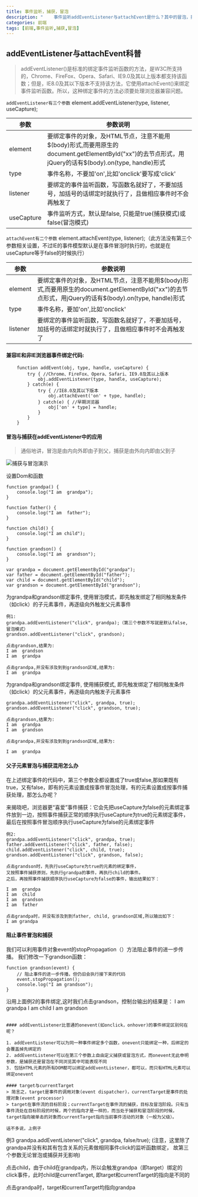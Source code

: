 ```yaml
---
title: 事件监听，捕获，冒泡
description: "    事件监听addEventListener与attachEvent是什么？其中的冒泡，捕获的实现机制？addEventListener与普通的onevent(如onclick）相比有什么优点?target与currentTarget有何区别？如果你也有这些疑问的话，不妨往下读读~"
categories: 前端
tags: [前端,事件监听,捕获,冒泡]
---
```


## addEventListener与attachEvent科普

> addEventListener()是标准的绑定事件监听函数的方法，是W3C所支持的，Chrome、FireFox、Opera、Safari、IE9.0及其以上版本都支持该函数；但是，IE8.0及其以下版本不支持该方法，它使用attachEvent()来绑定事件监听函数。所以，这种绑定事件的方法必须要处理浏览器兼容问题。

`addEventListener有三个参数`
element.addEventListener(type, listener, useCapture);

|参数|参数说明|
|--|--|
|element |要绑定事件的对象，及HTML节点，注意不能用$(body)形式,而要用原生的document.getElementById("xx")的去节点形式，用jQuery的话有$(body).on(type, handle)形式|
|type    |事件名称，不要加'on',比如'onclick'要写成'click'|
|listener|要绑定的事件监听函数，写函数名就好了，不要加括号，加括号的话绑定时就执行了，且做相应事件时不会再触发了|
|useCapture|事件监听方式，默认是false, 只能是true(捕获模式)或false(冒泡模式)|

`attachEvent有二个参数`
element.attachEvent(type, listener);（此方法没有第三个参数相关设置，不过IE的事件模型默认是在事件冒泡时执行的，也就是在useCapture等于false的时候执行）


|参数|参数说明|
|--|--|
|element |要绑定事件的对象，及HTML节点，注意不能用$(body)形式,而要用原生的document.getElementById("xx")的去节点形式，用jQuery的话有$(body).on(type, handle)形式|
|type    |事件名称，要加'on',比如'onclick'|
|listener|要绑定的事件监听函数，写函数名就好了，不要加括号，加括号的话绑定时就执行了，且做相应事件时不会再触发了|

#### 兼容IE和非IE浏览器事件绑定代码:
```
	function addEvent(obj, type, handle, useCapture) {
		try { //Chrome、FireFox、Opera、Safari、IE9.0及其以上版本
			obj.addEventListener(type, handle, useCapture);
		} catch(e) {
			try { //IE8.0及其以下版本
				obj.attachEvent('on' + type, handle);
			} catch(e) { //早期浏览器
				obj['on' + type] = handle;
			}
		}
	}
```

#### 冒泡与捕获在addEventListener中的应用

> 通俗地讲，冒泡是由内向外即由子到父，捕获是由外向内即由父到子

![捕获与冒泡演示](http://oli108cm6.bkt.clouddn.com/maopao.png)

设置Dom和函数

```
function grandpa() {
    console.log("I am  grandpa");
}

function father() {
    console.log("I am  father");
}

function child() {
    console.log("I am child");
}

function grandson() {
    console.log("I am  grandson");
}

var grandpa = document.getElementById("grandpa"); 
var father = document.getElementById("father"); 
var child = document.getElementById("child"); 
var grandson = document.getElementById("grandson");

```
为grandpa和grandson绑定事件, 使用冒泡模式，即先触发绑定了相同触发条件（如click）的子元素事件，再逐级向外触发父元素事件

```
例1:
grandpa.addEventListener("click", grandpa);（第三个参数不写就是默认false, 冒泡模式）
grandson.addEventListener("click", grandson);

点击grandson,结果为:
I am  grandson
I am  grandpa

点击grandpa,并没有涉及到到grandson区域,结果为:
I am  grandpa

```
为grandpa和grandson绑定事件, 使用捕获模式, 即先触发绑定了相同触发条件（如click）的父元素事件，再逐级向内触发子元素事件

```
grandpa.addEventListener("click", grandpa, true);
grandson.addEventListener("click", grandson, true);

点击grandson,结果为:
I am  grandpa
I am  grandson

点击grandpa,并没有涉及到到grandson区域,结果为:

I am  grandpa

```

#### 父子元素冒泡与捕获混用怎么办

在上述绑定事件的代码中，第三个参数全都设置成了true或false,那如果既有true，又有false，即有的元素设置成按事件冒泡处理，有的元素设置成按事件捕获处理，那怎么办呢？

来揭晓吧，浏览器更“喜爱”事件捕获：它会先把useCapture为false的元素绑定事件放到一边，按照事件捕获正常的顺序执行useCapture为true的元素绑定事件，最后在按照事件冒泡顺序执行useCapture为false的元素绑定事件

```
例2:
grandpa.addEventListener("click", grandpa, true);
father.addEventListener("click", father, false);
child.addEventListener("click", child, true);
grandson.addEventListener("click", grandson, false);

点击grandson时，先执行useCapture为true的元素的绑定事件，
又按照事件捕获原则，先执行grandpa的事件，再执行child的事件。
之后，再按照事件捕获顺序执行useCapture为false的事件，输出结果如下：

I am  grandpa
I am  child
I am  grandson
I am  father

点击grandpa时，并没有涉及到到father, child, grandson区域,所以输出如下：
I am grandpa

```

#### 阻止事件冒泡和捕获
我们可以利用事件对象event的stopPropagation（）方法阻止事件的进一步传播。
我们修改一下grandson函数：
```
function grandson(event) {
    // 阻止事件的进一步传播，但仍旧会执行接下来的代码
    event.stopPropagation();
    console.log("I am grandson");
}
```
沿用上面例2的事件绑定,这时我们点击grandson，控制台输出的结果是：
I am grandpa
I am child
I am grandson

```

#### addEventListener比普通的onevent(如onclick，onhover)的事件绑定区别何在呢？

1. addEventListener可以为同一种事件绑定多个函数，onevent只能绑定一种，后绑定的会覆盖掉先绑定的
2. addEventListener可以在第三个参数上自由定义捕获或冒泡方式，而onevent无此申明参数，是捕获还是冒泡在不同浏览其中可能表现不同
3. 包括HTML元素的所有DOM都可以绑定addEventListener，都可以，而只有HTML元素可以绑定onevent

#### target与currentTarget
> 简言之，target是事件的调用对象(event dispatcher)，currentTarget是事件的处理对象(event processor)
> target在事件流的目标阶段；currentTarget在事件流的捕获，目标及冒泡阶段。只有当事件流处在目标阶段的时候，两个的指向才是一样的，而当处于捕获和冒泡阶段的时候，target指向被单击的对象而currentTarget指向当前事件活动的对象（一般为父级）。

话不多说，上例子
```
例3
grandpa.addEventListener("click", grandpa, false/true);
(注意，这里除了grandpa并没有和其有包含关系的元素做相同事件click的监听函数绑定，
故第三个参数无论冒泡或捕获并无影响)

点击child，由于child在grandpa内，所以会触发grandpa（即target）绑定的click事件，此时child是currentTarget, 即target和currentTarget的指向是不同的

点击grandpa时，target和currentTarget均指向grandpa

```

